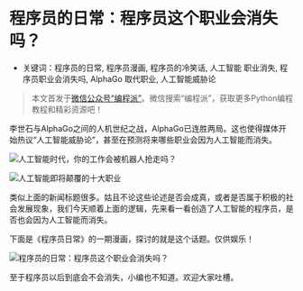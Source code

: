 # 程序员的日常：程序员这个职业会消失吗？

- 关键词：程序员的日常, 程序员漫画, 程序员的冷笑话, 人工智能 职业消失, 程序员职业会消失吗, AlphaGo 取代职业, 人工智能威胁论

> 本文首发于[微信公众号“编程派”](http://mp.weixin.qq.com/s?__biz=MzAwNDc0MTUxMw==&mid=401876472&idx=1&sn=16f7cc0ec65bfa319f145374ef5789da#rd)。微信搜索“编程派”，获取更多Python编程教程和精彩资源吧！

李世石与AlphaGo之间的人机世纪之战，AlphaGo已连胜两局。这也使得媒体开始热议“人工智能威胁论”，甚至在预测将来哪些职业会因为人工智能而消失。

![人工智能时代，你的工作会被机器人抢走吗？](http://ww1.sinaimg.cn/mw690/006faQNTgw1f1tv1ym3xdj30yy0asmz3.jpg)

![人工智能即将颠覆的十大职业](http://ww4.sinaimg.cn/mw690/006faQNTgw1f1tv1yzqhrj30ys0a6jty.jpg)

类似上面的新闻标题很多。姑且不论这些论述是否会成真，或者是否属于积极的社会发展现象，我们今天顺着上面的逻辑，先来看一看创造了人工智能的程序员，是否也会因为人工智能而消失。

下面是《程序员日常》的一期漫画，探讨的就是这个话题。仅供娱乐！

![程序员的日常：程序员这个职业会消失吗？](http://ww3.sinaimg.cn/mw690/006faQNTgw1f1tujd6660j30i20pbwn2.jpg)

至于程序员以后到底会不会消失，小编也不知道。欢迎大家吐槽。
